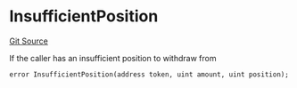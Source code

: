 # InsufficientPosition
[Git Source](https://github.com/FloorDAO/floor-v2/blob/fd4de86a192de96d73fe2e56a84ec542b57b1c69/src/contracts/strategies/BaseStrategy.sol)

If the caller has an insufficient position to withdraw from


```solidity
error InsufficientPosition(address token, uint amount, uint position);
```

